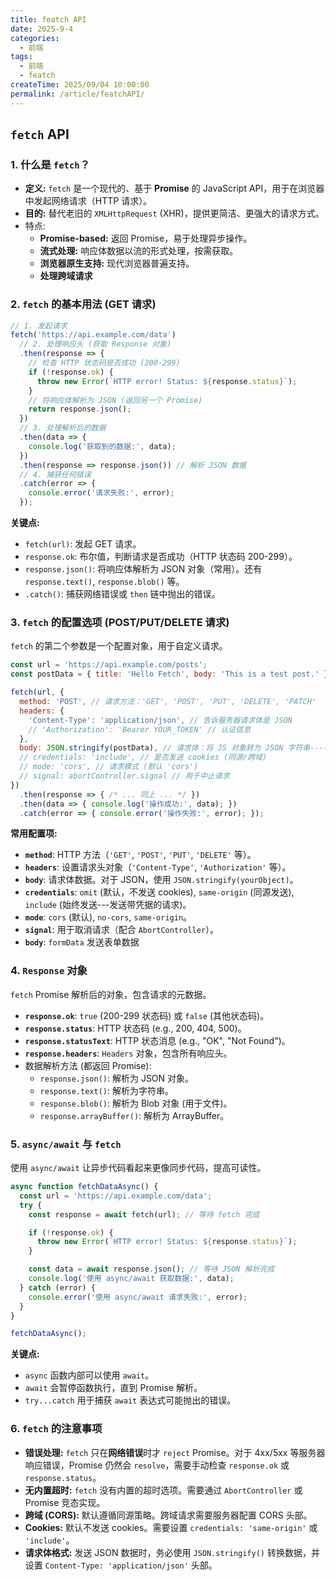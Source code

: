 ```yaml
---
title: featch API
date: 2025-9-4
categories:
  - 前端
tags:
  - 前端
  - featch
createTime: 2025/09/04 10:00:00
permalink: /article/featchAPI/
---
```


## `fetch` API 

### 1. 什么是 `fetch`？

- **定义:** `fetch` 是一个现代的、基于 **Promise** 的 JavaScript API，用于在浏览器中发起网络请求（HTTP 请求）。
- **目的:** 替代老旧的 `XMLHttpRequest` (XHR)，提供更简洁、更强大的请求方式。
- 特点:
  - **Promise-based:** 返回 Promise，易于处理异步操作。
  - **流式处理:** 响应体数据以流的形式处理，按需获取。
  - **浏览器原生支持:** 现代浏览器普遍支持。
  - **处理跨域请求** 

### 2. `fetch` 的基本用法 (GET 请求)

```javascript
// 1. 发起请求
fetch('https://api.example.com/data')
  // 2. 处理响应头 (获取 Response 对象)
  .then(response => {
    // 检查 HTTP 状态码是否成功 (200-299)
    if (!response.ok) {
      throw new Error(`HTTP error! Status: ${response.status}`);
    }
    // 将响应体解析为 JSON (返回另一个 Promise)
    return response.json();
  })
  // 3. 处理解析后的数据
  .then(data => {
    console.log('获取到的数据:', data);
  })
  .then(response => response.json()) // 解析 JSON 数据
  // 4. 捕获任何错误 
  .catch(error => {
    console.error('请求失败:', error);
  });
```

**关键点:**

- `fetch(url)`: 发起 GET 请求。
- `response.ok`: 布尔值，判断请求是否成功（HTTP 状态码 200-299）。
- `response.json()`: 将响应体解析为 JSON 对象（常用）。还有 `response.text()`, `response.blob()` 等。
- `.catch()`: 捕获网络错误或 `then` 链中抛出的错误。

### 3. `fetch` 的配置选项 (POST/PUT/DELETE 请求)

`fetch` 的第二个参数是一个配置对象，用于自定义请求。



```javascript
const url = 'https://api.example.com/posts';
const postData = { title: 'Hello Fetch', body: 'This is a test post.' };

fetch(url, {
  method: 'POST', // 请求方法：'GET', 'POST', 'PUT', 'DELETE', 'PATCH'
  headers: {
    'Content-Type': 'application/json', // 告诉服务器请求体是 JSON
    // 'Authorization': 'Bearer YOUR_TOKEN' // 认证信息
  },
  body: JSON.stringify(postData), // 请求体：将 JS 对象转为 JSON 字符串---------发送表单数据
  // credentials: 'include', // 是否发送 cookies (同源/跨域)
  // mode: 'cors', // 请求模式 (默认 'cors')
  // signal: abortController.signal // 用于中止请求
})
  .then(response => { /* ... 同上 ... */ }) 
  .then(data => { console.log('操作成功:', data); })
  .catch(error => { console.error('操作失败:', error); });
```

**常用配置项:**

- **`method`**: HTTP 方法（`'GET'`, `'POST'`, `'PUT'`, `'DELETE'` 等）。
- **`headers`**: 设置请求头对象（`'Content-Type'`, `'Authorization'` 等）。
- **`body`**: 请求体数据。对于 JSON，使用 `JSON.stringify(yourObject)`。
- **`credentials`**: `omit` (默认，不发送 cookies), `same-origin` (同源发送), `include` (始终发送---发送带凭据的请求)。
- **`mode`**: `cors` (默认), `no-cors`, `same-origin`。
- **`signal`**: 用于取消请求（配合 `AbortController`）。
-  **`body`**: `formData`    发送表单数据

### 4. `Response` 对象

`fetch` Promise 解析后的对象，包含请求的元数据。

- **`response.ok`**: `true` (200-299 状态码) 或 `false` (其他状态码)。
- **`response.status`**: HTTP 状态码 (e.g., 200, 404, 500)。
- **`response.statusText`**: HTTP 状态消息 (e.g., "OK", "Not Found")。
- **`response.headers`**: `Headers` 对象，包含所有响应头。
- 数据解析方法 (都返回 Promise):
  - `response.json()`: 解析为 JSON 对象。
  - `response.text()`: 解析为字符串。
  - `response.blob()`: 解析为 Blob 对象 (用于文件)。
  - `response.arrayBuffer()`: 解析为 ArrayBuffer。

### 5. `async/await` 与 `fetch`

使用 `async/await` 让异步代码看起来更像同步代码，提高可读性。



```javascript
async function fetchDataAsync() {
  const url = 'https://api.example.com/data';
  try {
    const response = await fetch(url); // 等待 fetch 完成

    if (!response.ok) {
      throw new Error(`HTTP error! Status: ${response.status}`);
    }

    const data = await response.json(); // 等待 JSON 解析完成
    console.log('使用 async/await 获取数据:', data);
  } catch (error) {
    console.error('使用 async/await 请求失败:', error);
  }
}

fetchDataAsync();
```

**关键点:**

- `async` 函数内部可以使用 `await`。
- `await` 会暂停函数执行，直到 Promise 解析。
- `try...catch` 用于捕获 `await` 表达式可能抛出的错误。

### 6. `fetch` 的注意事项

- **错误处理:** `fetch` 只在**网络错误**时才 `reject` Promise。对于 4xx/5xx 等服务器响应错误，Promise 仍然会 `resolve`，需要手动检查 `response.ok` 或 `response.status`。
- **无内置超时:** `fetch` 没有内置的超时选项。需要通过 `AbortController` 或 Promise 竞态实现。
- **跨域 (CORS):** 默认遵循同源策略。跨域请求需要服务器配置 CORS 头部。
- **Cookies:** 默认不发送 cookies。需要设置 `credentials: 'same-origin'` 或 `'include'`。
- **请求体格式:** 发送 JSON 数据时，务必使用 `JSON.stringify()` 转换数据，并设置 `Content-Type: 'application/json'` 头部。
